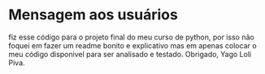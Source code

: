 # Mensagem aos usuários
fiz esse código para o projeto final do meu curso de python,
por isso não foquei em fazer um readme bonito e explicativo mas em apenas colocar o meu código disponivel para ser analisado e testado.
                                                                                                                                                                 Obrigado, Yago Loli Piva.
